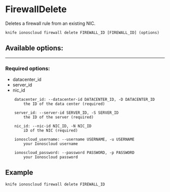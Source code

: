 # FirewallDelete

Deletes a firewall rule from an existing NIC.

    knife ionoscloud firewall delete FIREWALL_ID [FIREWALL_ID] (options)


## Available options:
---

### Required options:
* datacenter_id
* server_id
* nic_id

```
    datacenter_id: --datacenter-id DATACENTER_ID, -D DATACENTER_ID
        the ID of the data center (required)

    server_id: --server-id SERVER_ID, -S SERVER_ID
        the ID of the server (required)

    nic_id: --nic-id NIC_ID, -N NIC_ID
        iD of the NIC (required)

    ionoscloud_username: --username USERNAME, -u USERNAME
        your Ionoscloud username

    ionoscloud_password: --password PASSWORD, -p PASSWORD
        your Ionoscloud password

```

## Example

    knife ionoscloud firewall delete FIREWALL_ID 
